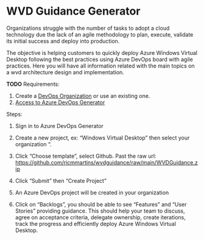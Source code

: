 # WVD Guidance Generator

Organizations struggle with the number of tasks to adopt a cloud technology due the lack of an agile methodology to plan, execute,  validate its initial success and deploy into production.

The objective is helping customers to quickly deploy Azure Windows Virtual Desktop following the best practices using  Azure DevOps board with agile practices. Here you will have all information related with the main topics on a wvd architecture design and implementation.

**TODO** Requirements:

1. Create a [DevOps Organization](https://docs.microsoft.com/en-us/azure/devops/organizations/accounts/create-organization?view=azure-devops#create-an-organization) or use an existing one.
2. [Access to Azure DevOps Generator](https://nam06.safelinks.protection.outlook.com/?url=https%3A%2F%2Fdocs.microsoft.com%2Fen-us%2Fazure%2Fdevops%2Fdemo-gen%2Fuse-demo-generator-v2%3Fview%3Dazure-devops&data=02%7C01%7Ccrmuno%40microsoft.com%7Cd340cee195414944089708d7e20b9512%7C72f988bf86f141af91ab2d7cd011db47%7C1%7C0%7C637226411708900870&sdata=0XTp%2BCwHnScmiiNJly0pv%2ByyFsmU8h6RjXb2V4pdO%2B8%3D&reserved=0)


Steps:

1. Sign in to Azure DevOps Generator

2.	Create a new project, ex: “Windows Virtual Desktop” then select your organization “.
3. Click “Choose template”, select Github. Past the raw url: https://github.com/ricmmartins/wvdguidance/raw/main/WVDGuidance.zip
 
4. Click “Submit” then “Create Project”
5. An Azure DevOps project will be created in your organization
 
6. Click on “Backlogs”, you should be able to see “Features” and “User Stories” providing guidance.
This should help your team to discuss, agree on acceptance criteria,  delegate ownership, create iterations, track the progress and efficiently deploy Azure Windows Virtual Desktop.
